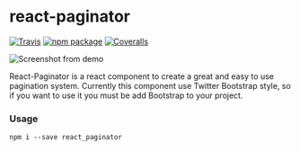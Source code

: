 # react-paginator

[![Travis][build-badge]][build]
[![npm package][npm-badge]][npm]
[![Coveralls][coveralls-badge]][coveralls]

![Screenshot from demo](images/demo1_screen.png)

React-Paginator is a react component to create a great and easy to use pagination system. Currently this component use Twitter Bootstrap style, so if you want to use it you must be add Bootstrap to your project.

### Usage

`npm i --save react_paginator`

[build-badge]: https://img.shields.io/travis/user/repo/master.png?style=flat-square
[build]: https://travis-ci.org/user/repo

[npm-badge]: https://img.shields.io/npm/v/npm-package.png?style=flat-square
[npm]: https://www.npmjs.org/package/npm-package

[coveralls-badge]: https://img.shields.io/coveralls/user/repo/master.png?style=flat-square
[coveralls]: https://coveralls.io/github/user/repo
